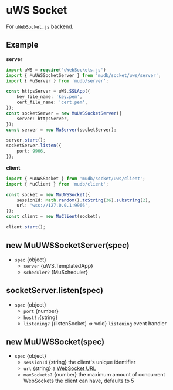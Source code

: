 # uWS Socket
For [`uWebSocket.js`](https://github.com/uNetworking/uWebSockets.js) backend.

## Example

**server**
```ts
import uWS = require('uWebSockets.js')
import { MuUWSSocketServer } from 'mudb/socket/uws/server';
import { MuServer } from 'mudb/server';

const httpsServer = uWS.SSLApp({
    key_file_name: 'key.pem',
    cert_file_name: 'cert.pem',
});
const socketServer = new MuUWSSocketServer({
    server: httpsServer,
});
const server = new MuServer(socketServer);

server.start();
socketServer.listen({
    port: 9966,
});
```

**client**
```ts
import { MuUWSSocket } from 'mudb/socket/uws/client';
import { MuClient } from 'mudb/client';

const socket = new MuUWSSocket({
    sessionId: Math.random().toString(36).substring(2),
    url: 'wss://127.0.0.1:9966',
});
const client = new MuClient(socket);

client.start();
```

## new MuUWSSocketServer(spec)
* `spec` {object}
    * `server` {uWS.TemplatedApp}
    * `scheduler?` {MuScheduler}

## socketServer.listen(spec)
* `spec` {object}
    * `port` {number}
    * `host?:`{string}
    * `listening?` {(listenSocket) => void} `listening` event handler

## new MuUWSSocket(spec)
* `spec` {object}
    * `sessionId` {string} the client's unique identifier
    * `url` {string} a [WebSocket URL](https://tools.ietf.org/html/rfc6455#page-14)
    * `maxSockets?` {number} the maximum amount of concurrent WebSockets the client can have, defaults to 5
